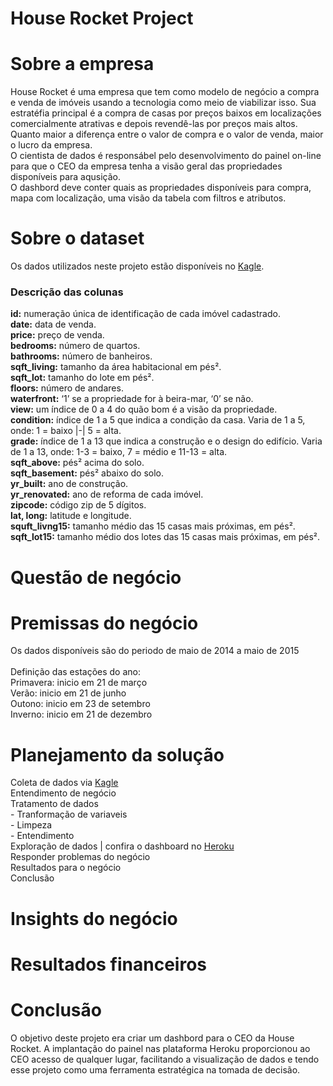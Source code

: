 # House Rocket Project
# Sobre a empresa
House Rocket é uma empresa que tem como modelo de negócio a compra e venda de imóveis usando a tecnologia como meio de viabilizar isso. Sua estratéfia principal é a compra de casas por preços baixos em localizações comercialmente atrativas e depois revendê-las por preços mais altos. Quanto maior a diferença entre o valor de compra e o valor de venda, maior o lucro da empresa. 
<br /> O cientista de dados é responsábel pelo desenvolvimento do painel on-line para que o CEO da empresa tenha a visão geral das propriedades disponíveis para aqusição.
<br /> O dashbord deve conter quais as propriedades disponíveis para compra, mapa com localização, uma visão da tabela com filtros e atributos.
# Sobre o dataset
Os dados utilizados neste projeto estão disponíveis no [Kagle](https://www.kaggle.com/harlfoxem/housesalesprediction).

### Descrição das colunas
**id:** numeração única de identificação de cada imóvel cadastrado.
<br />**date:** data de venda.
<br />**price:** preço de venda.
<br />**bedrooms:** número de quartos.
<br />**bathrooms:** número de banheiros.
<br />**sqft_living:** tamanho da área habitacional em pés².
<br />**sqft_lot:** tamanho do lote em pés².
<br />**floors:** número de andares.
<br />**waterfront:** ‘1’ se a propriedade for à beira-mar, ‘0’ se não.
<br />**view:** um índice de 0 a 4 do quão bom é a visão da propriedade.
<br />**condition:** índice de 1 a 5 que indica a condição da casa. Varia de 1 a 5, onde: 1 = baixo |-| 5 = alta.
<br />**grade:**  índice de 1 a 13 que indica a construção e o design do edifício. Varia de 1 a 13, onde: 1-3 = baixo, 7 = médio e 11-13 = alta.
<br />**sqft_above:** pés² acima do solo.
<br />**sqft_basement:** pés² abaixo do solo.
<br />**yr_built:** ano de construção.
<br />**yr_renovated:** ano de reforma de cada imóvel.
<br />**zipcode:** código zip de 5 dígitos.
<br />**lat, long:** latitude e longitude.
<br />**squft_livng15:** tamanho médio das 15 casas mais próximas, em pés².
<br />**sqft_lot15:** tamanho médio dos lotes das 15 casas mais próximas, em pés².

# Questão de negócio

# Premissas do negócio
Os dados disponíveis são do periodo de maio de 2014 a maio de 2015
<br />
<br />Definição das estações do ano:
<br />Primavera: inicio em 21 de março
<br />Verão: inicio em 21 de junho
<br />Outono: inicio em 23 de setembro
<br />Inverno: inicio em 21 de dezembro

# Planejamento da solução
Coleta de dados via [Kagle](https://www.kaggle.com/harlfoxem/housesalesprediction)
<br /> Entendimento de negócio
<br />Tratamento de dados
<br /> - Tranformação de variaveis
<br /> - Limpeza
<br /> - Entendimento
<br />Exploração de dados | confira o dashboard no [Heroku](https://analytics-house-rocket-21.herokuapp.com/)
<br />Responder problemas do negócio
<br />Resultados para o negócio
<br />Conclusão

# Insights do negócio

# Resultados financeiros

# Conclusão
O objetivo deste projeto era criar um dashbord para o CEO da House Rocket. A implantação do painel nas plataforma Heroku proporcionou ao CEO acesso de qualquer lugar, facilitando a visualização de dados e tendo esse projeto como uma ferramenta estratégica na tomada de decisão.

